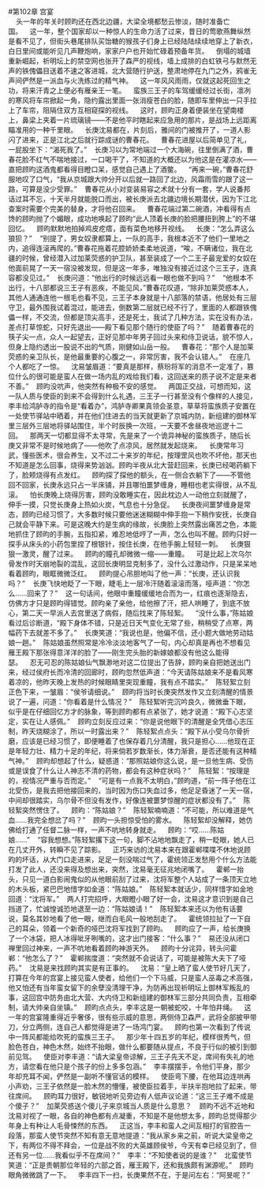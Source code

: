 #第102章 宫宴<br />    头一年的年关时顾昀还在西北边疆，大梁全境都愁云惨淡，随时准备亡国。    这一年，整个国家却以一种惊人的生命力活了过来，昔日的莺歌燕舞纵然是看不见了，但街头巷尾排队买饴糖的猴孩子们身上已经陆陆续续地穿上了新衣，白日里间或能听见几声鞭炮响，家家户户也开始忙碌着预备年货。    倒塌的城墙重新崛起，祈明坛上的禁空网也张开了森严的视线，墙上成排的白虹铁弓与默然无声的铁傀儡目送着不速之客进城，北大营随行护送，整肃地停在九门之外，鸦雀无声间俨然是一派血与火洗练过的精气神。    这一年风风雨雨，仅就这起死回生之功，将来汗青之上便必有雁亲王一笔。    蛮族三王子的车驾缓缓经过长街，凛冽的寒风将车帘掀起一角，隐约露出里面一张消瘦苍白的脸，随即车里伸出一只手拉上了车帘，阻隔住双方互相窥探的视线。    这时，顾昀正身着便装坐在望南楼上，鼻梁上夹着一片琉璃镜——不是他平时瞎起来应急用的那片，是战场上远距离瞄准用的一种千里眼。    长庚沈易都在，片刻后，雅间的门被推开了，一道人影闪了进来，正是江北之后就行踪成谜的曹春花。    曹春花进屋以后简单见了礼，一屁股坐下：“渴死我了。”    长庚习以为常地端过一个大海碗，往里倒满了酒，曹春花脸不红气不喘地接过，一口喝干了，不知道的大概还以为他这是在灌凉水——直把顾昀这酒鬼都看得目瞪口呆，感觉自己遇上了酒鳖。    “再来一碗，”曹春花舒服地叹了口气，“我从京城跟大帅分开以后就一路回了北边，风霜雨雪的跟了这一路，可算是没少受罪。”    曹春花从小对变装易容之术就十分有一套，学人说番邦话过耳不忘，十天半月就能脱口而出，被长庚派去北疆边境长期潜伏，因为下江北查案时需要个完美的替身，才将他召回来。    曹春花端过第二碗酒，冲看得有点馋的顾昀抛了个媚眼，成功地唤起了顾昀“此人顶着长庚的脸把腰扭到胯上”的不堪回忆。    顾昀默默地拍掉鸡皮疙瘩，面有菜色地移开视线。    长庚：“怎么弄这么狼狈？”    “别提了，男女奴隶都算上，一队的高手，我根本近不了他们一里地之内，追得连滚再爬的。”曹春花拖着花腔娇娇柔柔地说道，“唉，不瞒诸位，我在北疆的时候，曾经潜入过加莱荧惑的护卫队，甚至装成了一个二王子最宠爱的女奴在他面前晃了一天一宿没被发现，但是这一年多，唯独没有接近过这个三王子，连真容都没见过。”    长庚问道：“他出行的时候远远看一眼也做不到吗？”    “他根本不出行，十八部都说三王子有恶疾，不能见风，”曹春花叹道，“除非加莱荧惑本人，其他人通通连他一根毛也看不见，三王子本身就是十八部落的禁语，他居处有三层守卫，最外围我试着混过，能进去，倒数第二层就已经不行了，里面的人都跟铁傀儡一样，不交流，但都是顶尖高手，还是死士，我试了几种方法，实在没有办法，差点打草惊蛇，只好先退出——殿下看见那个随行的使臣了吗？”    随着曹春花的筷子尖一点，众人一起望去，正好见那中年男子回过头来和侍卫说话，貌不惊人，但身上隐约透出一股说不出的气质，刚健如山岳一般。    曹春花：“那个人是加莱荧惑的亲卫队长，是他最重要的心腹之一，非常厉害，我不会认错人。”    在座几个人都吃了一惊。    沈易皱眉道：“要真是那样，蔡玢将军的消息不一定准了，篡位什么的很可能是蛮人在做一场内乱的戏给我们看，这回送来的质子说不定是来者不善。”    顾昀没吭声，他突然有种极不安的感觉。    两国正交战，可想而知，这一队人质与使臣的到来不会得到什么礼遇，三王子一行甚至没有个像样的人接见，李丰给鸿胪寺的指令是“看着办”，鸿胪寺卿果真领会圣意，草草将蛮族质子安置在一处使节驿站中晒着，并在他们住进去的当天就更新了京城内防，新组建的御林军里三层外三层地将驿站围住，半个时辰换一次班，一天要不舍昼夜地巡逻十二回。    那两天一切都显得不太寻常，先是来了一个诡异神秘的蛮族质子，随后长庚又非常不是时候地病了——他吹了点凉风，居然就发起烧来。    长庚常年习武，懂些医术，很会养生，又不过二十来岁的年纪，按理罡风也吹不坏他，那天也不知道是怎么回事，烧得来势汹汹。顾昀半夜从北大营赶回来，长庚已经喝药躺下了，脸颊烧得有点发红。    顾昀探了探他的额头，在一侧合衣躺下了——不管他回不回家，长庚永远只占一半床铺，并且哪怕噩梦缠身，睡相也老实得很，从不乱滚。    怕长庚晚上烧得厉害，顾昀没敢睡实在，因此枕边人一动他立刻就醒了，伸手一摸，只觉长庚身上热如火炭，气息也十分急促。    长庚夜间噩梦缠身是常态，顾昀已经习惯了，大多数时候只要他迷迷糊糊中伸手抱一下稍作安抚，长庚自己就会平静下来。可是这晚大约是生病的缘故，长庚脸上突然露出痛苦之色，本能地抓住了顾昀的手腕，五指扣紧，难忍地低哼了一声，怎么也叫不醒。顾昀只好一探手从床头的小药包里捏了根银针，按住长庚，在他手腕上轻轻一刺。    长庚狠狠一激灵，醒了过来。    顾昀的瞳孔却微微一缩——重瞳。    可是比起上次乌尔骨发作时天崩地裂的混乱，这回长庚明显克制多了，没什么过激动作，只是呆呆地看着顾昀，眼眶微微泛红。    顾昀提心吊胆地叫了他一声：“长庚，还认识我吗？”    长庚飞快地眨了一下眼，睫毛上一层冷汗随着滚滚而落，哑声道：“你怎么……回来了？”    这一句话间，他眼中重瞳缓缓地合而为一，红痕也逐渐隐去，仿佛方才只是顾昀得错觉。顾昀亲了亲他，给他擦了汗，把人哄睡了，到底不放心，第二天一早派人去宫里送了病假，随后找来了陈轻絮。    “没什么事，”陈姑娘看过后诊断道，“殿下身体不错，只是近日天气变化无常了些，稍稍受了点寒，两幅药下去就差不多了。”    长庚笑道：“我说也是，他偏不信，还小题大做地劳动姑娘一趟。”    陈姑娘虽然照常是冷冷淡淡地客气了一句，内心却真是再也不想看见雁王殿下那张得意洋洋的脸了——刚生完头胎的新嫁娘都没有他这么能得瑟。    忍无可忍的陈姑娘仙气飘渺地对这二位提出了告辞，顾昀亲自把她送出门来，经过侯府长而冷清的回廊时，顾昀忽然低声道：“今天请陈姑娘来不是看风寒着凉的，他昨天晚上发热的时候眼睛里突现重瞳，我有点不踏实。”    陈轻絮立刻正色下来，一皱眉：“侯爷请细说。”    顾昀将当时长庚突然发作又立刻清醒的情景说了一遍，问道：“你看着是什么情况？”    陈轻絮听完沉吟良久，微微垂下眼，似乎是在仔细回忆方才的脉象，等到顾昀都有点紧张了，她才说道：“殿下心志坚定，实在让人感佩。”    顾昀立刻反应过来：“你是说他眼下的清醒是全凭借心志压制，昨天烧糊涂了，所以一时露出来？”    陈轻絮点点头：“殿下从小受乌尔骨折磨，应该是已经习惯了，即便睡着了也保存着几分清醒，我只是担心……他现在正是年轻力壮、精力十足的年纪，将来倘若岁数渐长，体力渐衰，是否还能有这种精气神。”    顾昀却想起了什么，疑惑道：“那照姑娘你这么说，是一旦他生病、受伤或是误食了什么让人神志不清的药物，都会有这种症状吗？”    陈轻絮：“按理是的，视情况严重与否而定。”    “可是有一点我不太明白，”顾昀道，“前一阵子他在江北受伤，是我去把他接回来的，当时因为伤口失血过多，他足足昏迷了一天一宿，中间却很踏实，乌尔骨不但没有发作，好像连被噩梦惊醒的症状都没有了。”    陈轻絮突然愣住了。    顾昀：“陈姑娘？”    陈轻絮喃喃道：“不可能，所以难道是气血……我完全想岔了吗？”    顾昀一头担惊受怕的雾水。    陈轻絮却没解释，她仿佛给打通了任督二脉一样，一声不吭地转身就走。    顾昀：“哎……陈姑娘……”    “容我想想。”陈轻絮撂下这一句，脚不沾地地飘走了，稍一眨眼，她人已在几丈开外，转瞬不见了踪影。    正巧来访的沈易本来在跟霍郸喋喋不休地说顾昀的坏话，从大门口走进来，足足一刻没喘过气了，霍统领正发愁用个什么方法能打发了此人，还没来得及想出来，突然，沈易毫无征兆地闭嘴了。    霍郸一抬头，只见一道白影闹鬼似的从他眼前刮了过来，沈将军整个人站成了一条顶天立地的木头板，紧巴巴地惜字如金道：“陈姑娘。”    陈轻絮本就话少，同样惜字如金地回道：“沈将军。”    两人打完招呼，大眼瞪小眼了好一会，沈易这才意识到是自己挡道了，忙诚惶诚恐地退至一边：“陈姑娘请！”    陈轻絮本来还以为他有话要说，莫名其妙地看了他一眼，继而白毛风一般地刮走了。    霍统领拉扯了一下自己的耳朵，领着一个新奇的哑巴沈将军找到了顾昀。    顾昀应了一声，给长庚换了一个冰袋，把人冰得呲牙咧嘴的，这才出门接客：“什么事？”    易还没从闭口禅里回过神来，一声不吭地看着顾昀神游天外。    顾昀十分诧异，转头问霍郸：“他怎么了？”    霍郸揣度道：“突然就不会说话了，可能是被陈大夫下了哑药。”    沈易是来找顾昀其实是有正事的。    沈易：“皇上晒了蛮人使节好几天了，打算在今年的宫宴上接见蛮人使者，给他们一个下马威，只是蛮人巫毒之术高强，他又怕还有当年蛮女留下的余孽没清理干净，为防再出现祈明坛上御林军叛乱的事，这回宫中防务由北大营、大内侍卫和新组建的御林军三部分共同负责，互相牵制，请大帅亲自坐镇。”    顾昀点点头，李丰这是一朝被蛇咬，十年怕井绳。    这一年的宫宴隆重得近乎奢侈，很有些示威的意思，两侧侍卫森严，武将全部披甲带刀，分立两侧，连自己人都觉得是进了一场鸿门宴。    顾昀也第一次看到了传说中一阵风都能给吹死的蛮族三王子。    那少年十四五岁的年纪，模样很秀气，但脸色苍白，神色木然，始终不抬眼，做什么都要随从提点，不良于行似的被引到御前见驾。    使臣对李丰道：“请大梁皇帝谅解，三王子先天不足，席间有失礼的地方，请您看在他只是个孩子的份上多多包涵。”    李丰摆摆手，令他们平身，那少年却充耳不闻，俨然是一副听不懂官话的模样。    使臣弯下腰，在他耳边连哄再小声劝，三王子依然是一脸木然的懵懂，被使臣拉着手，半扶半抱地拉了起来，带往席间。    顾昀耳力很好，敏锐地听见旁边有人低声议论道：“这三王子难不成是个傻子？”    加莱荧惑送个傻儿子来京城当人质是什么意思？    顾昀不远不近地和沈易对视了一眼，各自的神色都有点凝重，不知是不是他想太多，顾昀总觉得那少年身上有种让人毛骨悚然的东西。    正这当，李丰和蛮人之间互相打的官腔告一段落，那蛮人使节突然不知有意无意地提道：“我从家乡来之前，听说大梁皇帝之下，有两位不得不拜会，一位是战不败的大英雄顾侯爷，今天有幸已经见到了，但还有另一位……我看似乎不在席间？”    李丰：“不知使者说的是谁？”    北蛮使节笑道：“正是贵朝那位年轻的六部之首，雁王殿下，还和我族颇有渊源呢。”    顾昀眼角微微跳了一下。    李丰四下一扫，长庚果然不在，于是问左右：“阿旻呢？”